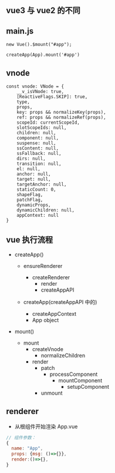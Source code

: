 ## vue3 与 vue2 的不同

## main.js

```vue2
new Vue().$mount("#app");
```

```vue3
createApp(App).mount('#app')
```

## vnode

```vue3
const vnode: VNode = {
    __v_isVNode: true,
    [ReactiveFlags.SKIP]: true,
    type,
    props,
    key: props && normalizeKey(props),
    ref: props && normalizeRef(props),
    scopeId: currentScopeId,
    slotScopeIds: null,
    children: null,
    component: null,
    suspense: null,
    ssContent: null,
    ssFallback: null,
    dirs: null,
    transition: null,
    el: null,
    anchor: null,
    target: null,
    targetAnchor: null,
    staticCount: 0,
    shapeFlag,
    patchFlag,
    dynamicProps,
    dynamicChildren: null,
    appContext: null
}
```

## vue 执行流程

- createApp()

  - ensureRenderer

    - createRenderer
      - render
      - createAppAPI

  - createApp(createAppAPI 中的)
    - createAppContext
    - App object

- mount()
  - mount
    - createVnode
      - normalizeChildren
    - render
      - patch
        - processComponent
          - mountComponent
            - setupComponent
      - unmount


## renderer

* 从根组件开始渲染 App.vue
```js
// 组件参数：
{
  name: "App",
  props: {msg: ()=>{}},
  render:()=>{},
}
```